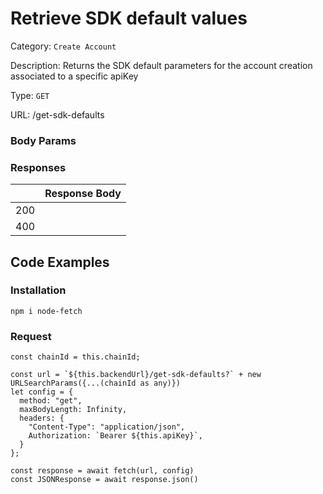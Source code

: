 # Retrieve SDK default values

Category: `Create Account`

Description: Returns the SDK default parameters for the account creation associated to a specific apiKey

Type: `GET`

URL: /get-sdk-defaults

### Body Params


### Responses

|  | Response Body |
| --- | --- |
| 200 |  |
| 400 |  |

## Code Examples

### Installation

```tsx
npm i node-fetch
```

### Request

```tsx
const chainId = this.chainId;

const url = `${this.backendUrl}/get-sdk-defaults?` + new URLSearchParams({...(chainId as any)})
let config = {
  method: "get",
  maxBodyLength: Infinity,
  headers: {
    "Content-Type": "application/json",
    Authorization: `Bearer ${this.apiKey}`,
  }
};

const response = await fetch(url, config)
const JSONResponse = await response.json()

```